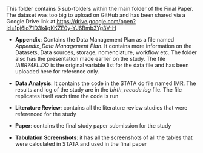 This folder contains 5 sub-folders within the main folder of the Final Paper. The dataset was too big to upload on GitHub and has been shared via a Google Drive link at https://drive.google.com/open?id=1pj6io71D3k4gKKZE0y-YJ6Bmb3Yg3V-H 


* **Appendix**: Contains the Data Management Plan as a file named *Appendix_Data Management Plan*. It contains more information on the Datasets, Data sources, storage, nomenclature, workflow etc. The folder also has the presentation made earlier on the study. The file *IABR74FL.DO* is the original variable list for the data file and has been uploaded here for reference only.


* **Data Analysis**: It contains the code in the STATA do file named IMR. The results and log of the study are in the *birth_recode.log* file. The file replicates itself each time the code is run 


* **Literature Review**: contains all the literature review studies that were referenced for the study


* **Paper**: contains the final study paper submission for the study


* **Tabulation Screenshots**: it has all the screenshots of all the tables that were calculated in STATA and used in the final paper
